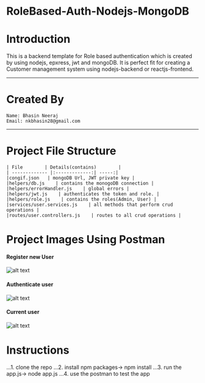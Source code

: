 # RoleBased-Auth-Nodejs-MongoDB

# Introduction

This is a backend template for Role based authentication which is created by using nodejs, epxress, jwt and mongoDB.
It is perfect fit for creating a Customer management system using nodejs-backend or reactjs-frontend.

---

# Created By

    Name: Bhasin Neeraj
    Email: nkbhasin28@gmail.com

---

# Project File Structure

    | File        | Details(contains)        |
    | ------------- |:-------------:| -----:|
    |congif.json   | mongoDB Url, JWT private key |
    |helpers/db.js    | contains the monogoDB connection |
    |helpers/errorHandler.js    | global errors |
    |helpers/jwt.js    | authenticates the token and role. |
    |helpers/role.js    | contains the roles(Admin, User) |
    |services/user.services.js    | all methods that perform crud operations |
    |routes/user.controllers.js    | routes to all crud operations |

# Project Images Using Postman

#### Register new User

![alt text][logo]

[logo]: https://github.com/n-bhasin/RoleBased-Auth-Nodejs-MongoDB/tree/master/models/register.png "Register new user"

#### Authenticate user

![alt text][logo]

[logo]: https://github.com/n-bhasin/RoleBased-Auth-Nodejs-MongoDB/tree/master/models/authenticate.png "Authenticate user"

#### Current user

![alt text][logo]

[logo]: https://github.com/n-bhasin/RoleBased-Auth-Nodejs-MongoDB/tree/master/models/current.png "Currentuser"

# Instructions

...1. clone the repo
...2. install npm packages-> npm install
...3. run the app.js-> node app.js
...4. use the postman to test the app
